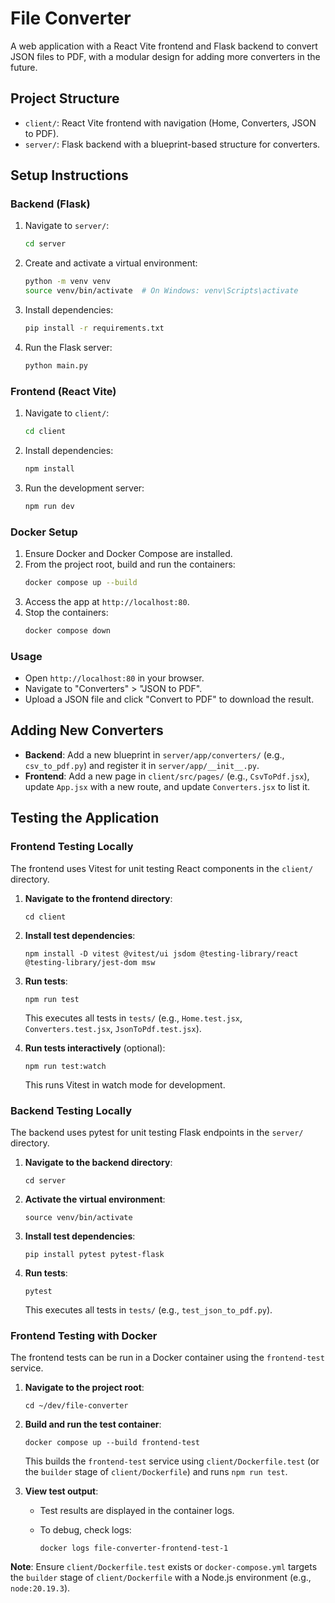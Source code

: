 # File Converter

A web application with a React Vite frontend and Flask backend to convert JSON files to PDF, with a modular design for adding more converters in the future.

## Project Structure

- `client/`: React Vite frontend with navigation (Home, Converters, JSON to PDF).
- `server/`: Flask backend with a blueprint-based structure for converters.

## Setup Instructions

### Backend (Flask)

1.  Navigate to `server/`:
    ```bash
    cd server
    ```
2.  Create and activate a virtual environment:
    ```bash
    python -m venv venv
    source venv/bin/activate  # On Windows: venv\Scripts\activate
    ```
3.  Install dependencies:
    ```bash
    pip install -r requirements.txt
    ```
4.  Run the Flask server:
    ```bash
    python main.py
    ```

### Frontend (React Vite)

1.  Navigate to `client/`:
    ```bash
    cd client
    ```
2.  Install dependencies:
    ```bash
    npm install
    ```
3.  Run the development server:
    ```bash
    npm run dev
    ```

### Docker Setup

1.  Ensure Docker and Docker Compose are installed.
2.  From the project root, build and run the containers:
    ```bash
    docker compose up --build
    ```
3.  Access the app at `http://localhost:80`.
4.  Stop the containers:
    ```bash
    docker compose down
    ```

### Usage

- Open `http://localhost:80` in your browser.
- Navigate to "Converters" > "JSON to PDF".
- Upload a JSON file and click "Convert to PDF" to download the result.

## Adding New Converters

- **Backend**: Add a new blueprint in `server/app/converters/` (e.g., `csv_to_pdf.py`) and register it in `server/app/__init__.py`.
- **Frontend**: Add a new page in `client/src/pages/` (e.g., `CsvToPdf.jsx`), update `App.jsx` with a new route, and update `Converters.jsx` to list it.

## Testing the Application

### Frontend Testing Locally

The frontend uses Vitest for unit testing React components in the `client/` directory.

1.  **Navigate to the frontend directory**:

    ```
    cd client

    ```

2.  **Install test dependencies**:

    ```
    npm install -D vitest @vitest/ui jsdom @testing-library/react @testing-library/jest-dom msw

    ```

3.  **Run tests**:

    ```
    npm run test

    ```

    This executes all tests in `tests/` (e.g., `Home.test.jsx`, `Converters.test.jsx`, `JsonToPdf.test.jsx`).

4.  **Run tests interactively** (optional):

    ```
    npm run test:watch

    ```

    This runs Vitest in watch mode for development.

### Backend Testing Locally

The backend uses pytest for unit testing Flask endpoints in the `server/` directory.

1.  **Navigate to the backend directory**:

    ```
    cd server

    ```

2.  **Activate the virtual environment**:

    ```
    source venv/bin/activate

    ```

3.  **Install test dependencies**:

    ```
    pip install pytest pytest-flask

    ```

4.  **Run tests**:

    ```
    pytest

    ```

    This executes all tests in `tests/` (e.g., `test_json_to_pdf.py`).

### Frontend Testing with Docker

The frontend tests can be run in a Docker container using the `frontend-test` service.

1.  **Navigate to the project root**:

    ```
    cd ~/dev/file-converter

    ```

2.  **Build and run the test container**:

    ```
    docker compose up --build frontend-test

    ```

    This builds the `frontend-test` service using `client/Dockerfile.test` (or the `builder` stage of `client/Dockerfile`) and runs `npm run test`.

3.  **View test output**:

    -   Test results are displayed in the container logs.
    -   To debug, check logs:

        ```
        docker logs file-converter-frontend-test-1

        ```

**Note**: Ensure `client/Dockerfile.test` exists or `docker-compose.yml` targets the `builder` stage of `client/Dockerfile` with a Node.js environment (e.g., `node:20.19.3`).
